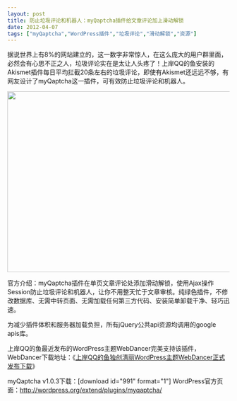```yaml
---
layout: post
title: 防止垃圾评论和机器人：myQaptcha插件给文章评论加上滑动解锁		
date: 2012-04-07
tags: ["myQaptcha","WordPress插件","垃圾评论","滑动解锁","资源"]
---
```


据说世界上有8%的网站建立的，这一数字非常惊人，在这么庞大的用户群里面，必然会有心思不正之人，垃圾评论实在是太让人头疼了！上岸QQ的鱼安装的Akismet插件每日平均拦截20条左右的垃圾评论，即使有Akismet还远远不够，有网友设计了myQaptcha这一插件，可有效防止垃圾评论和机器人。

<a href="http://www.saqqdy.com/download/prevent-spam-robot-myqaptcha-plugins-article-comments-slide-unlock/attachment/myqaptcha" rel="attachment wp-att-642"><img class="alignnone size-full wp-image-642" title="myQaptcha" src="myQaptcha.gif" alt="" width="614" height="409" /></a>

官方介绍：myQaptcha插件在单页文章评论处添加滑动解锁，使用Ajax操作Session防止垃圾评论和机器人，让你不用整天忙于文章审核。纯绿色插件，不修改数据库、无需中转页面、无需加载任何第三方代码、安装简单卸载干净、轻巧迅速。

为减少插件体积和服务器加载负担，所有jQuery公共api资源均调用的google apis库。

上岸QQ的鱼最近发布的WordPress主题WebDancer完美支持该插件，
WebDancer下载地址：《<a title="上岸QQ的鱼独创清丽WordPress主题WebDancer正式发布下载(11.29)" href="http://www.saqqdy.com/download/saqqdy-original-elegant-wordpress-theme-webdancer-download-the-official-release">上岸QQ的鱼独创清丽WordPress主题WebDancer正式发布下载</a>》

myQaptcha v1.0.3下载：[download id="991" format="1"]
WordPress官方页面：<a title="myQaptcha插件页面" href="http://wordpress.org/extend/plugins/myqaptcha/" target="_blank">http://wordpress.org/extend/plugins/myqaptcha/</a>		